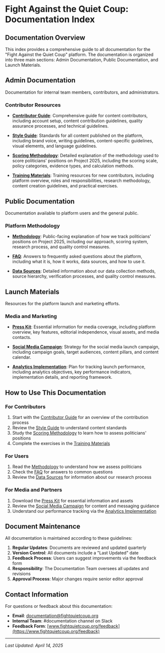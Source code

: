# Fight Against the Quiet Coup: Documentation Index

## Documentation Overview

This index provides a comprehensive guide to all documentation for the "Fight Against the Quiet Coup" platform. The documentation is organized into three main sections: Admin Documentation, Public Documentation, and Launch Materials.

## Admin Documentation

Documentation for internal team members, contributors, and administrators.

### Contributor Resources

- [**Contributor Guide**](admin/contributor-guide.md): Comprehensive guide for content contributors, including account setup, content contribution guidelines, quality assurance processes, and technical guidelines.

- [**Style Guide**](admin/style-guide.md): Standards for all content published on the platform, including brand voice, writing guidelines, content-specific guidelines, visual elements, and language guidelines.

- [**Scoring Methodology**](admin/scoring-methodology.md): Detailed explanation of the methodology used to score politicians' positions on Project 2025, including the scoring scale, policy categories, evidence types, and calculation methods.

- [**Training Materials**](admin/training-materials.md): Training resources for new contributors, including platform overview, roles and responsibilities, research methodology, content creation guidelines, and practical exercises.

## Public Documentation

Documentation available to platform users and the general public.

### Platform Methodology

- [**Methodology**](public/methodology.md): Public-facing explanation of how we track politicians' positions on Project 2025, including our approach, scoring system, research process, and quality control measures.

- [**FAQ**](public/faq.md): Answers to frequently asked questions about the platform, including what it is, how it works, data sources, and how to use it.

- [**Data Sources**](public/data-sources.md): Detailed information about our data collection methods, source hierarchy, verification processes, and quality control measures.

## Launch Materials

Resources for the platform launch and marketing efforts.

### Media and Marketing

- [**Press Kit**](launch/press-kit.md): Essential information for media coverage, including platform overview, key features, editorial independence, visual assets, and media contacts.

- [**Social Media Campaign**](launch/social-media-campaign.md): Strategy for the social media launch campaign, including campaign goals, target audiences, content pillars, and content calendar.

- [**Analytics Implementation**](launch/analytics-implementation.md): Plan for tracking launch performance, including analytics objectives, key performance indicators, implementation details, and reporting framework.

## How to Use This Documentation

### For Contributors

1. Start with the [Contributor Guide](admin/contributor-guide.md) for an overview of the contribution process
2. Review the [Style Guide](admin/style-guide.md) to understand content standards
3. Study the [Scoring Methodology](admin/scoring-methodology.md) to learn how to assess politicians' positions
4. Complete the exercises in the [Training Materials](admin/training-materials.md)

### For Users

1. Read the [Methodology](public/methodology.md) to understand how we assess politicians
2. Check the [FAQ](public/faq.md) for answers to common questions
3. Review the [Data Sources](public/data-sources.md) for information about our research process

### For Media and Partners

1. Download the [Press Kit](launch/press-kit.md) for essential information and assets
2. Review the [Social Media Campaign](launch/social-media-campaign.md) for content and messaging guidance
3. Understand our performance tracking via the [Analytics Implementation](launch/analytics-implementation.md)

## Document Maintenance

All documentation is maintained according to these guidelines:

1. **Regular Updates**: Documents are reviewed and updated quarterly
2. **Version Control**: All documents include a "Last Updated" date
3. **Feedback Process**: Users can suggest improvements via the feedback form
4. **Responsibility**: The Documentation Team oversees all updates and revisions
5. **Approval Process**: Major changes require senior editor approval

## Contact Information

For questions or feedback about this documentation:

- **Email**: documentation@fightquietcoup.org
- **Internal Team**: #documentation channel on Slack
- **Feedback Form**: [www.fightquietcoup.org/feedback](https://www.fightquietcoup.org/feedback)

---

*Last Updated: April 14, 2025*
